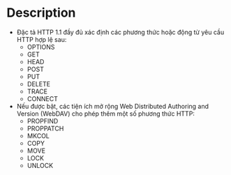 # Description
- Đặc tả HTTP 1.1 đầy đủ xác định các phương thức hoặc động từ yêu cầu HTTP hợp lệ sau:
    * OPTIONS
    * GET
    * HEAD
    * POST
    * PUT
    * DELETE
    * TRACE
    * CONNECT
- Nếu được bật, các tiện ích mở rộng Web Distributed Authoring and Version (WebDAV) cho phép thêm một số phương thức HTTP:  
    * PROPFIND
    * PROPPATCH
    * MKCOL
    * COPY
    * MOVE
    * LOCK
    * UNLOCK